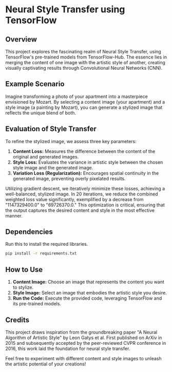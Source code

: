 # Neural Style Transfer using TensorFlow

## Overview

This project explores the fascinating realm of Neural Style Transfer, using TensorFlow's pre-trained models from TensorFlow-Hub. The essence lies in merging the content of one image with the artistic style of another, creating visually captivating results through Convolutional Neural Networks (CNN).

## Example Scenario

Imagine transforming a photo of your apartment into a masterpiece envisioned by Mozart. By selecting a content image (your apartment) and a style image (a painting by Mozart), you can generate a stylized image that reflects the unique blend of both.

## Evaluation of Style Transfer

To refine the stylized image, we assess three key parameters:

1. **Content Loss:** Measures the difference between the content of the original and generated images.
2. **Style Loss:** Evaluates the variance in artistic style between the chosen style image and the generated image.
3. **Variation Loss (Regularization):** Encourages spatial continuity in the generated image, preventing overly pixelated results.

Utilizing gradient descent, we iteratively minimize these losses, achieving a well-balanced, stylized image. In 20 iterations, we reduce the combined weighted loss value significantly, exemplified by a decrease from "1147329400.0" to "69726370.0." This optimization is critical, ensuring that the output captures the desired content and style in the most effective manner.

## Dependencies

Run this to install the required libraries.
```bash
pip install -r requirements.txt
```

## How to Use

1. **Content Image:** Choose an image that represents the content you want to stylize.
2. **Style Image:** Select an image that embodies the artistic style you desire.
3. **Run the Code:** Execute the provided code, leveraging TensorFlow and its pre-trained models.

## Credits

This project draws inspiration from the groundbreaking paper "A Neural Algorithm of Artistic Style" by Leon Gatys et al. First published on ArXiv in 2015 and subsequently accepted by the peer-reviewed CVPR conference in 2016, this work laid the foundation for neural style transfer.

Feel free to experiment with different content and style images to unleash the artistic potential of your creations!
